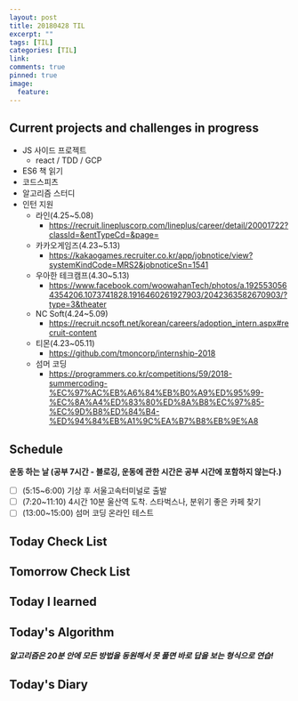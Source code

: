 ```yaml
---
layout: post
title: 20180428 TIL
excerpt: ""
tags: [TIL]
categories: [TIL]
link:
comments: true
pinned: true
image:
  feature:
---
```


## Current projects and challenges in progress

- JS 사이드 프로젝트
  - react / TDD / GCP 
- ES6 책 읽기
- 코드스피츠
- 알고리즘 스터디
- 인턴 지원
  - 라인(4.25~5.08)
    - https://recruit.linepluscorp.com/lineplus/career/detail/20001722?classId=&entTypeCd=&page=
  - 카카오게임즈(4.23~5.13)
    - https://kakaogames.recruiter.co.kr/app/jobnotice/view?systemKindCode=MRS2&jobnoticeSn=1541
  - 우아한 테크캠프(4.30~5.13)
    - https://www.facebook.com/woowahanTech/photos/a.1925530564354206.1073741828.1916460261927903/2042363582670903/?type=3&theater
  - NC Soft(4.24~5.09)
    - https://recruit.ncsoft.net/korean/careers/adoption_intern.aspx#recruit-content
  - 티몬(4.23~05.11)
    - https://github.com/tmoncorp/internship-2018
  - 섬머 코딩
    - https://programmers.co.kr/competitions/59/2018-summercoding-%EC%97%AC%EB%A6%84%EB%B0%A9%ED%95%99-%EC%8A%A4%ED%83%80%ED%8A%B8%EC%97%85-%EC%9D%B8%ED%84%B4-%ED%94%84%EB%A1%9C%EA%B7%B8%EB%9E%A8

## Schedule

**운동 하는 날 (공부 7시간 - 블로깅, 운동에 관한 시간은 공부 시간에 포함하지 않는다.)**

- [ ] (5:15~6:00) 기상 후 서울고속터미널로 출발
- [ ] (7:20~11:10) 4시간 10분 울산역 도착. 스타벅스나, 분위기 좋은 카페 찾기
- [ ] (13:00~15:00) 섬머 코딩 온라인 테스트

## Today Check List



## Tomorrow Check List



## Today I learned



## Today's Algorithm

##### 알고리즘은 20분 안에 모든 방법을 동원해서 못 풀면 바로 답을 보는 형식으로 연습!



## Today's Diary